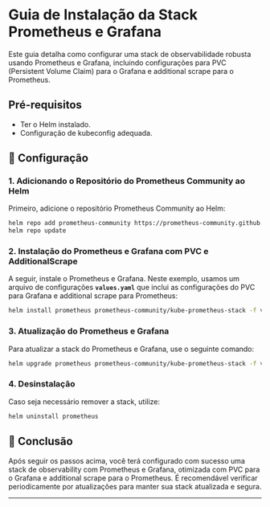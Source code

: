 # **Guia de Instalação da Stack Prometheus e Grafana**

Este guia detalha como configurar uma stack de observabilidade robusta usando Prometheus e Grafana, incluindo configurações para PVC (Persistent Volume Claim) para o Grafana e additional scrape para o Prometheus.

## **Pré-requisitos**

- Ter o Helm instalado.
- Configuração de kubeconfig adequada.

## **🚀 Configuração**

### **1. Adicionando o Repositório do Prometheus Community ao Helm**

Primeiro, adicione o repositório Prometheus Community ao Helm:

```bash
helm repo add prometheus-community https://prometheus-community.github.io/helm-charts
helm repo update
```

### **2. Instalação do Prometheus e Grafana com PVC e AdditionalScrape**

A seguir, instale o Prometheus e Grafana. Neste exemplo, usamos um arquivo de configurações **`values.yaml`** que inclui as configurações do PVC para Grafana e additional scrape para Prometheus:

```bash
helm install prometheus prometheus-community/kube-prometheus-stack -f values.yaml
```

### **3. Atualização do Prometheus e Grafana**

Para atualizar a stack do Prometheus e Grafana, use o seguinte comando:

```bash
helm upgrade prometheus prometheus-community/kube-prometheus-stack -f values.yaml
```

### **4. Desinstalação**

Caso seja necessário remover a stack, utilize:

```bash
helm uninstall prometheus
```

## **🎉 Conclusão**

Após seguir os passos acima, você terá configurado com sucesso uma stack de observability com Prometheus e Grafana, otimizada com PVC para o Grafana e additional scrape para o Prometheus. É recomendável verificar periodicamente por atualizações para manter sua stack atualizada e segura.

---